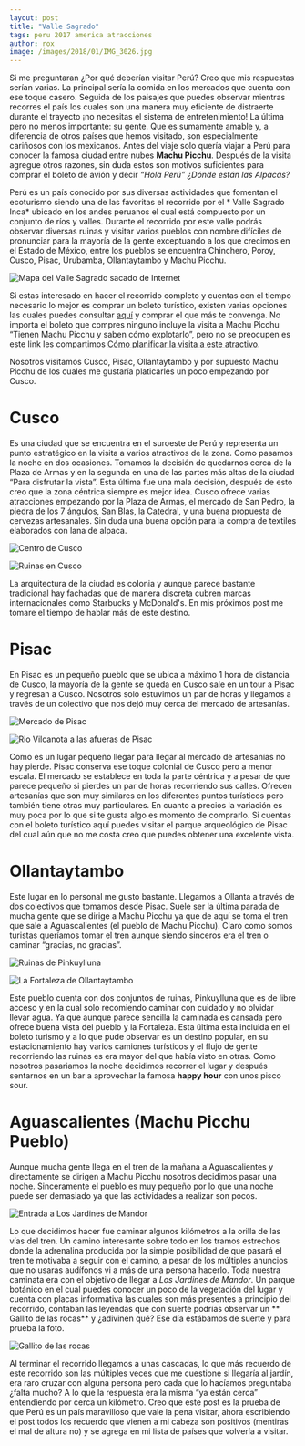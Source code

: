 ```yaml
---
layout: post
title: "Valle Sagrado"
tags: peru 2017 america atracciones
author: rox
image: /images/2018/01/IMG_3026.jpg
---
```


Si me preguntaran ¿Por qué deberían visitar Perú? Creo que mis respuestas serían varias. La principal sería la comida en los mercados que cuenta con ese toque casero. Seguida de los paisajes que puedes observar mientras recorres el país los cuales son una manera muy eficiente de distraerte durante el trayecto ¡no necesitas el sistema de entretenimiento! La última pero no menos importante:  su gente. Que es sumamente amable y, a diferencia de otros países que hemos visitado, son especialmente cariñosos con los mexicanos. Antes del viaje solo quería viajar a Perú para conocer la famosa ciudad entre nubes  **Machu Picchu**. Después de la visita agregue otros razones, sin duda estos son motivos suficientes para comprar el boleto de avión y decir  *“Hola Perú” ¿Dónde están las Alpacas?*

Perú es un país conocido por sus diversas actividades que fomentan el ecoturismo siendo una de las favoritas el recorrido por el * Valle Sagrado Inca* ubicado en los andes peruanos el cual está compuesto por un conjunto de ríos y valles. Durante el recorrido por este valle podrás observar diversas ruinas y visitar varios pueblos con nombre difíciles de pronunciar para la mayoría de la gente exceptuando a los que crecimos  en el  Estado de México, entre los pueblos se encuentra Chinchero, Poroy, Cusco,  Pisac, Urubamba, Ollantaytambo y Machu Picchu. 

![Mapa del Valle Sagrado sacado de Internet](/images/2018/01/mapavallesagrado.jpg)

Si estas interesado en hacer el recorrido completo y cuentas con el tiempo necesario lo mejor es comprar un boleto turístico, existen varias opciones las cuales puedes consultar [aquí](https://www.boletomachupicchu.com/comprar-boleto-turistico-cusco)  y comprar el que más te convenga. No importa el boleto que compres ninguno incluye la visita a Machu Picchu “Tienen Machu Picchu y saben cómo explotarlo”, pero no se preocupen es este link les compartimos [Cómo planificar la visita a este atractivo](/como-planificar-machu-picchu/).

Nosotros visitamos Cusco, Pisac, Ollantaytambo y por supuesto Machu Picchu de los cuales me gustaría platicarles un poco empezando por Cusco.

# Cusco 

Es una ciudad que se encuentra en el suroeste de Perú y representa un punto estratégico en la visita a varios atractivos de la zona. Como pasamos la noche en dos ocasiones. Tomamos la decisión de quedarnos cerca de la Plaza de Armas y en la segunda en una de las partes más altas de la ciudad “Para disfrutar la vista”. Esta última fue una mala decisión, después de esto creo que la zona céntrica siempre es mejor idea. Cusco ofrece varias atracciones empezando por la Plaza de Armas, el mercado de San Pedro, la piedra de los 7 ángulos, San Blas, la Catedral, y una buena propuesta de cervezas artesanales. Sin duda una buena opción para la compra de textiles elaborados con lana de alpaca. 

![Centro de Cusco](/images/2018/01/IMG_3042.jpg)

![Ruinas en Cusco](/images/2018/01/IMG_3121.jpg)

La arquitectura de la ciudad es colonia y aunque parece bastante tradicional hay fachadas que de manera discreta cubren marcas internacionales como Starbucks y McDonald's. En mis próximos post me tomare el tiempo de hablar más de este destino.

# Pisac

En Pisac es un pequeño pueblo que se ubica a máximo 1 hora de distancia de Cusco, la mayoría de la gente se queda en Cusco sale en un tour a Pisac y regresan a Cusco. Nosotros solo estuvimos un par de horas y llegamos a través de un colectivo que nos dejó muy cerca del mercado de artesanías. 

![Mercado de Pisac](/images/2018/01/IMG_3197.jpg)

![Rio Vilcanota a las afueras de Pisac](/images/2018/01/IMG_3186.jpg)

Como es un lugar pequeño llegar para llegar al mercado de artesanías no hay pierde. Pisac conserva ese toque colonial de Cusco pero a menor escala. El mercado se establece en toda la parte céntrica y a pesar de que parece pequeño si pierdes un par de horas recorriendo sus calles. Ofrecen artesanías que son muy similares en los diferentes puntos turísticos pero también tiene otras muy particulares. En cuanto a precios la variación es muy poca por lo que si te gusta algo es momento de comprarlo. Si cuentas con el boleto turístico aquí  puedes visitar el parque arqueológico de Pisac del cual aún que no me costa creo que puedes obtener una excelente vista.

# Ollantaytambo

Este lugar en lo personal me gusto bastante. Llegamos a Ollanta a través de dos colectivos que tomamos desde Pisac. Suele ser la última parada de mucha gente que se dirige a Machu Picchu ya que de aquí se toma el tren que sale a Aguascalientes (el pueblo de Machu Picchu). Claro como somos turistas queríamos tomar el tren aunque siendo sinceros era el tren o caminar “gracias, no gracias”.

![Ruinas de Pinkuylluna](/images/2018/01/IMG_3245.jpg)

![La Fortaleza de Ollantaytambo](/images/2018/01/IMG_3221.jpg)

Este pueblo cuenta con dos conjuntos de ruinas, Pinkuylluna que es de libre acceso y en la cual solo recomiendo caminar con cuidado y no olvidar llevar agua. Ya que aunque parece sencilla la caminada es cansada pero ofrece buena vista del pueblo y la Fortaleza. Esta última esta incluida en el boleto turismo y a lo que pude observar es un destino popular, en su estacionamiento hay varios camiones turísticos y el flujo de gente recorriendo las ruinas es era mayor del que había visto en otras. Como nosotros pasariamos la noche decidimos recorrer el lugar y después sentarnos en un  bar a aprovechar la famosa **happy hour** con unos pisco sour.

# Aguascalientes (Machu Picchu Pueblo)

Aunque mucha gente llega en el tren de la mañana a Aguascalientes y directamente se dirigen a Machu Picchu nosotros decidimos pasar una noche. Sinceramente el pueblo es muy pequeño por lo que una noche puede ser demasiado ya que las actividades a realizar son pocos.

![Entrada a Los Jardines de Mandor](/images/2018/01/IMG_3337.jpg)

Lo que decidimos hacer fue caminar algunos kilómetros a la orilla de las vías del tren. Un  camino interesante sobre todo en los tramos estrechos donde la adrenalina producida por la simple posibilidad de que pasará el tren te motivaba a seguir con el camino, a pesar de los múltiples anuncios que no usaras audífonos vi a más de una persona hacerlo. Toda nuestra caminata era con el objetivo de llegar a *Los Jardines de Mandor*. Un parque botánico en el cual puedes conocer un poco de la vegetación del lugar y cuenta con placas informativa las cuales son más presentes a principio del recorrido, contaban las leyendas que con suerte podrías observar un   ** Gallito de las rocas** y ¿adivinen qué? Ese día estábamos de suerte y para prueba la foto. 

![Gallito de las rocas](/images/2018/01/IMG_3350.jpg)

Al terminar el recorrido llegamos a unas cascadas, lo que más recuerdo de este recorrido son las múltiples veces que me cuestione si llegaría al jardín, era raro cruzar con alguna persona pero cada que lo hacíamos preguntaba ¿falta mucho? A lo que la respuesta era la misma “ya están cerca” entendiendo por cerca un kilómetro.
Creo que este post es la prueba de que Perú es un país maravilloso que vale la pena visitar, ahora escribiendo el post todos los recuerdo que vienen a mi cabeza son positivos (mentiras el mal de altura no) y se agrega en mi lista de países que volvería a visitar.
